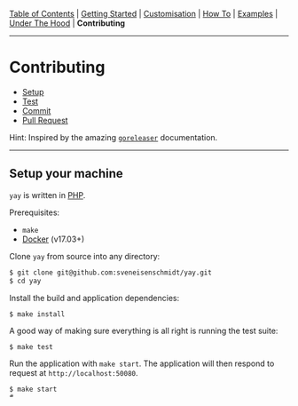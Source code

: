 [Table of Contents](README.md) | [Getting Started](getting-started.md) | [Customisation](customisation.md) | [How To](how-to.md) | [Examples](examples.md) | [Under The Hood](under-the-hood.md) | **Contributing**


---

# Contributing

* [Setup](contributing.md#setup-your-machine)
* [Test](contributing.md#test-your-changes)
* [Commit](contributing.md#create-a-commit)
* [Pull Request](contributing.md#submit-a-pull-request)

Hint: Inspired by the amazing [`goreleaser`](https://github.com/goreleaser/goreleaser/tree/master/docs) documentation.

---


## Setup your machine

`yay` is written in [PHP](https://php.net/).

Prerequisites:

* `make`
* [Docker](https://www.docker.com/) (v17.03+)

Clone `yay` from source into any directory:

```bash
$ git clone git@github.com:sveneisenschmidt/yay.git
$ cd yay
```

Install the build and application dependencies:

```console
$ make install
```

A good way of making sure everything is all right is running the test suite:

```console
$ make test
```
Run the application with `make start`. The application will then respond to request at `http://localhost:50080`.

```console
$ make start
# ...
# http://localhost:50080
```

To see all provided commands run `make` and a list of available targets is rendered.

```bash
$ make
#    start                Start the application
#    stop                 Stop the application
#    restart              Restart the application
#    build                Build the application including development environment
#    clean                Cleans cache files, logs
#    cleanall             Cleans containers, images and project files including caches, logs
#    install              Install and build the application including development environment
#    test                 Run application tests
#    test-coverage        Run application tests and generate code coverage
#    qa					  Run static code analysis 
#    default-publish      Publish demo docker image to sveneisenschmidt/yay
#    enable-demo          Enable demo integration
#    disable-demo         Remove demo integration
#    enable-github        Disable github integration
#    disable-github       Disable github integration
#    demo-publish         Publish demo docker image to sveneisenschmidt/yay-demo
#    watch-logs           Watch all log files
#    watch-redis          Watch all redis queries
```

## Test your changes

You can create a branch for your changes and try to build from the source as you go:

```console
$ make build
```

When you are satisfied with the changes, we suggest you run:

```console
$ make test-coverage // Run tests and checks code coverage
$ make qa // Run static code analysis and checks for violations
```

Which runs all the tests.

## Create a commit

Commit messages should be well formatted.
Start your commit message with the type. Choose one of the following:
`feat`, `fix`, `docs`, `style`, `refactor`, `perf`, `test`, `chore`, `revert`, `add`, `remove`, `move`, `bump`, `update`, `release`

After a colon, you should give the message a title, starting with uppercase and ending without a dot.
Keep the width of the text at 72 chars.
The title must be followed with a newline, then a more detailed description.

Please reference any GitHub issues on the last line of the commit message (e.g. `See #123`, `Closes #123`, `Fixes #123`).

An example:

```
docs: Improve documentation

[x] Restructure documentation
[x] Add developer documentation #26
[x] Add command documentation #104
[ ] Add custom documentation for API endpoints, filters, pagination and ordering

Closes #133
```

## Submit a pull request

Push your branch to your `yay` fork and open a pull request against the
master branch.
